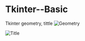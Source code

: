 # Tkinter--Basic
Tkinter geometry, tittle
![Geometry](https://user-images.githubusercontent.com/81771773/116789422-240dd700-aac8-11eb-87e5-7b7bb1abe178.PNG)

![Title](https://user-images.githubusercontent.com/81771773/116789424-25d79a80-aac8-11eb-9453-3246f5d86009.PNG)
